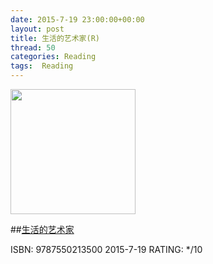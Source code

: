 ```yaml
---
date: 2015-7-19 23:00:00+00:00
layout: post
title: 生活的艺术家(R)
thread: 50
categories: Reading
tags:  Reading
---
```


<img src="http://ec4.images-amazon.com/images/I/8102OrvgphL.jpg" width="200" />

##[生活的艺术家](http://amzn.com/0735619670)

ISBN: 9787550213500 2015-7-19 RATING: */10
